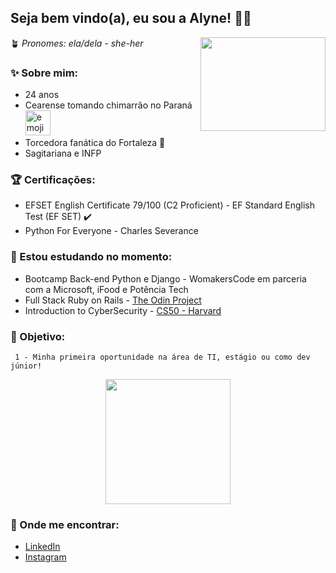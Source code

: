 ## Seja bem vindo(a), eu sou a Alyne! 👩‍💻

<img align="right" width="200" height="150" src="https://i.pinimg.com/originals/47/37/f3/4737f384e164cab17788950cca6a312c.gif">

🪴 *Pronomes: ela/dela - she-her*
### ✨ Sobre mim:
 - 24 anos
 - Cearense tomando chimarrão no Paraná <img src="https://media.tenor.com/PAUuuGXf1nAAAAAM/yerba-mate.gif" alt="emoji tomando mate" width=40px>
 - Torcedora fanática do Fortaleza 🦁
 - Sagitariana e INFP

### 🏆 Certificações:
 - EFSET English Certificate 79/100 (C2 Proficient) - EF Standard English Test (EF SET) ✔️
 - Python For Everyone - Charles Severance

### 🌱 Estou estudando no momento:
  - Bootcamp Back-end Python e Django - WomakersCode em parceria com a Microsoft, iFood e Potência Tech
  - Full Stack Ruby on Rails - [The Odin Project](https://www.theodinproject.com/)
  - Introduction to CyberSecurity - [CS50 - Harvard](https://cs50.harvard.edu/cybersecurity/2023/)

### 🚀 Objetivo:
 	 1 - Minha primeira oportunidade na área de TI, estágio ou como dev júnior!
	 
<p align="center">
<img width="200px" src="https://i.pinimg.com/originals/26/31/00/263100384ace20ea05815d5756fab23d.gif">
</p>

### 📍 Onde me encontrar:
 - [LinkedIn](https://www.linkedin.com/in/alynbrasil/)
 - [Instagram](https://www.instagram.com/ghostbyt.e/)
	
<!--
**alynebrasil/alynebrasil** is a ✨ _special_ ✨ repository because its `README.md` (this file) appears on your GitHub profile.

Here are some ideas to get you started:

- 🔭 I’m currently working on ...
-  I’m currently learning ...
- 👯 I’m looking to collaborate on ...
- 🤔 I’m looking for help with ...
- 💬 Ask me about ...
- 📫 How to reach me: ...
- 😄 Pronouns: ...
- ⚡ Fun fact: ...
-->
